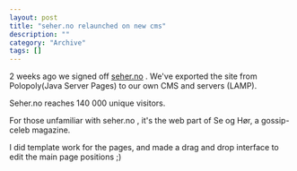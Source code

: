 ```yaml
--- 
layout: post 
title: "seher.no relaunched on new cms"
description: ""
category: "Archive"
tags: []
---  
```

<p>2 weeks ago we signed off <a href="http://www.seher.no">seher.no</a> . We've exported the site from Polopoly(Java Server Pages) to our own CMS and servers (LAMP).</p> <p>Seher.no reaches 140 000 unique visitors.</p> <p>For those unfamiliar with seher.no , it's the web part of Se og Hør, a gossip-celeb magazine.</p> <p>I did template work for the pages, and made a drag and drop interface to edit the main page positions ;)</p>